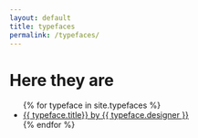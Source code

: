 ```yaml
---
layout: default
title: typefaces
permalink: /typefaces/
---
```

<h1 class="title">Here they are</h1>

<ul class="list--typefaces">
{% for typeface in site.typefaces %}
    <li class="list--typefaces__item"><a class="list--typefaces__link" href="{{ typeface.permalink }}">{{ typeface.title}} by {{ typeface.designer }}</a> </li>
{% endfor %}
</ul>
